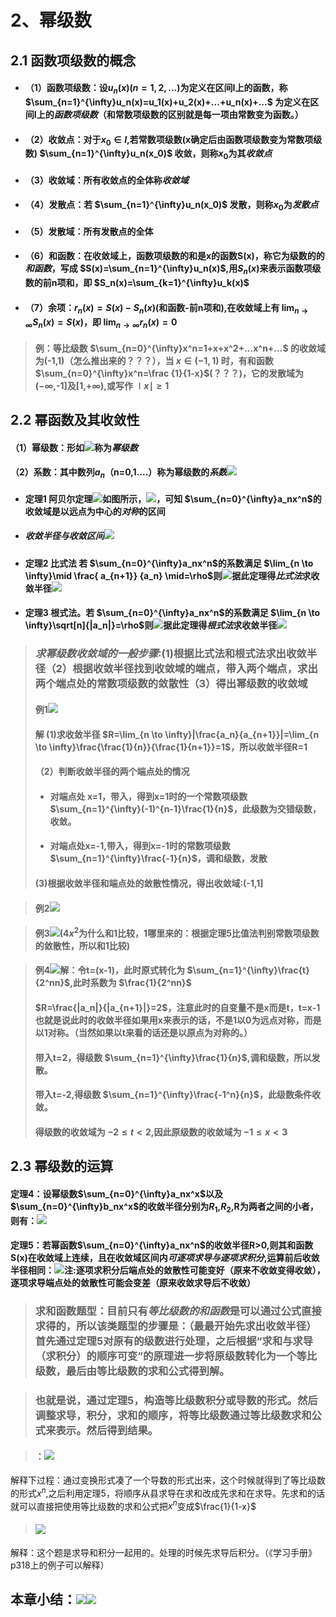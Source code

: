 # 2、幂级数
## 2.1 函数项级数的概念
 - #### （1）函数项级数：设$u_n(x)(n=1,2,...)$为定义在区间I上的函数，称 $\sum_{n=1}^{\infty}u_n(x)=u_1(x)+u_2(x)+...+u_n(x)+...$ 为定义在区间I上的*函数项级数*（和常数项级数的区别就是每一项由常数变为函数。）


 - #### （2）收敛点：对于$x_0 \in I$,若常数项级数(x确定后由函数项级数变为常数项级数) $\sum_{n=1}^{\infty}u_n(x_0)$ 收敛，则称$x_0$为其*收敛点*
 - #### （3）收敛域：所有收敛点的全体称*收敛域*
 - #### （4）发散点：若 $\sum_{n=1}^{\infty}u_n(x_0)$ 发散，则称$x_0$为*发散点*
 - #### （5）发散域：所有发散点的全体
 - #### （6）和函数：在收敛域上，函数项级数的和是x的函数S(x)，称它为级数的的*和函数*，写成 $S(x)=\sum_{n=1}^{\infty}u_n(x)$,用$S_n(x)$来表示函数项级数的前n项和，即 $S_n(x)=\sum_{k=1}^{\infty}u_k(x)$
 - #### （7）余项：$r_n(x)=S(x)-S_n(x)$(和函数-前n项和),在收敛域上有 $\lim_{n \to \infty}S_n(x)=S(x)$，即 $\lim_{n \to \infty}r_n(x)=0$
 > #### 例：等比级数 $\sum_{n=0}^{\infty}x^n=1+x+x^2+...x^n+...$ 的收敛域为(-1,1)（怎么推出来的？？？），当 $x \in (-1,1)$ 时，有和函数 $\sum_{n=0}^{\infty}x^n=\frac {1}{1-x}$(？？？)，它的发散域为($-\infty$,-1]及[1,$+\infty$),或写作 $\mid x \mid \geq1$



## 2.2 幂函数及其收敛性
#### （1）幂级数：形如![](assets/markdown-img-paste-20180309190328670.png)称为*幂级数*
#### （2）系数：其中数列$a_n$（n=0,1....）称为幂级数的*系数*![](assets/markdown-img-paste-20180309190714250.png)
 - #### 定理1 阿贝尔定理![](assets/markdown-img-paste-20180309191341300.png)如图所示，![](assets/markdown-img-paste-20180309191400580.png)，可知 $\sum_{n=0}^{\infty}a_nx^n$的收敛域是以远点为中心的*对称*的区间
 - ##### 收敛半径与收敛区间![](assets/markdown-img-paste-20180309191959475.png)
 - #### 定理2 比式法 若 $\sum_{n=0}^{\infty}a_nx^n$的系数满足 $\lim_{n \to \infty}\mid \frac{ a_{n+1}} {a_n} \mid=\rho$则![](assets/markdown-img-paste-20180309192604616.png)据此定理得*比式法*求收敛半径![](assets/markdown-img-paste-20180309192742550.png)

 - #### 定理3 根式法。若  $\sum_{n=0}^{\infty}a_nx^n$的系数满足 $\lim_{n \to \infty}\sqrt[n]{|a_n|}=\rho$则![](assets/markdown-img-paste-20180309193247997.png)据此定理得*根式法*求收敛半径![](assets/markdown-img-paste-20180309193419584.png)

> ### *求幂级数收敛域的一般步骤*:(1)根据比式法和根式法求出收敛半径（2）根据收敛半径找到收敛域的端点，带入两个端点，求出两个端点处的常数项级数的敛散性（3）得出幂级数的收敛域
> #### 例1![](assets/markdown-img-paste-20180309193552160.png)
> #### 解 (1)求收敛半径    $R=\lim_{n \to \infty}|\frac{a_n}{a_{n+1}}|=\lim_{n \to \infty}\frac{\frac{1}{n}}{\frac{1}{n+1}}=1$，所以收敛半径R=1
> #### （2）判断收敛半径的两个端点处的情况
> - #### 对端点处 x=1，带入，得到x=1时的一个常数项级数 $\sum_{n=1}^{\infty}(-1)^{n-1}\frac{1}{n}$，此级数为交错级数，收敛。
> - #### 对端点处x=-1,带入，得到x=-1时的常数项级数 $\sum_{n=1}^{\infty}\frac{-1}{n}$，调和级数，发散
> #### (3)根据收敛半径和端点处的敛散性情况，得出收敛域:(-1,1]





> #### 例2![](assets/markdown-img-paste-20180309201117164.png)

> #### 例3![](assets/markdown-img-paste-20180310094630516.png)(4$x^2$为什么和1比较，1哪里来的：根据定理5比值法判别常数项级数的敛散性，所以和1比较)

> #### 例4![](assets/markdown-img-paste-20180309193632700.png)解：令t=(x-1)，此时原式转化为 $\sum_{n=1}^{\infty}\frac{t}{2^nn}$,此时系数为 $\frac{1}{2^nn}$
> #### $R=\frac{|a_n|}{|a_{n+1}|}=2$，注意此时的自变量不是x而是t，t=x-1也就是说此时的收敛半径如果用x来表示的话，不是1以0为远点对称，而是以1对称。（当然如果以t来看的话还是以原点为对称的。）
> #### 带入t=2，得级数 $\sum_{n=1}^{\infty}\frac{1}{n}$,调和级数，所以发散。
> #### 带入t=-2,得级数 $\sum_{n=1}^{\infty}\frac{-1^n}{n}$，此级数条件收敛。
> #### 得级数的收敛域为 $-2\leqslant t<2$,因此原级数的收敛域为 $-1\leqslant x <3$

## 2.3 幂级数的运算
#### 定理4：设幂级数$\sum_{n=0}^{\infty}a_nx^x$以及$\sum_{n=0}^{\infty}b_nx^x$的收敛半径分别为$R_1$,$R_2$,R为两者之间的小者，则有：![](assets/markdown-img-paste-20180314163359610.png)

#### 定理5：若幂函数$\sum_{n=0}^{\infty}a_nx^n$的收敛半径R>0,则其和函数S(x)在收敛域上连续，且在收敛域区间内*可逐项求导与逐项求积分*,运算前后收敛半径相同：![](assets/markdown-img-paste-20180314182358445.png)注:逐项求积分后端点处的敛散性可能变好（原来不收敛变得收敛），逐项求导端点处的敛散性可能会变差（原来收敛求导后不收敛）
> ### 求和函数题型：目前只有*等比级数的和函数*是可以通过公式直接求得的，所以该类题型的步骤是：（最最开始先求出收敛半径）首先通过定理5对原有的级数进行处理，之后根据“求和与求导（求积分）的顺序可变”的原理进一步将原级数转化为一个等比级数，最后由等比级数的求和公式得到解。

> ### 也就是说，通过定理5，构造等比级数积分或导数的形式。然后调整求导，积分，求和的顺序，将等比级数通过等比级数求和公式来表示。然后得到结果。

> #### ：![](assets/markdown-img-paste-20180611204114171.png)
解释下过程：通过变换形式凑了一个导数的形式出来，这个时候就得到了等比级数的形式$x^n$,之后利用定理5，将顺序从县求导在求和改成先求和在求导。先求和的话就可以直接把使用等比级数的求和公式把$x^n$变成$\frac{1}{1-x}$

> #### ![](assets/markdown-img-paste-20180611204135310.png)
解释：这个题是求导和积分一起用的。处理的时候先求导后积分。（《学习手册》p318上的例子可以解释）

## 本章小结：![](assets/markdown-img-paste-20180314190651286.png)![](assets/markdown-img-paste-20180314190705153.png)
